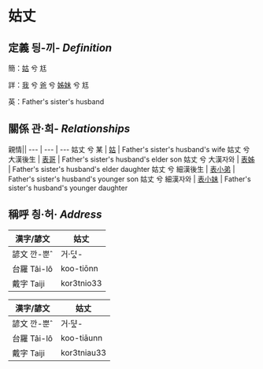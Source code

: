 # 姑丈
## 定義 딍-끼- _Definition_
簡：[姑](member12.md) 兮 尪

詳：[我](member1.md) 兮 [爸](member2.md) 兮 [姊妹](member12.md) 兮 尪

英：Father's sister's husband

## 關係 관·희- _Relationships_

親情||
--- | --- | --- 
姑丈 兮 某 | [姑](member12.md) | Father's sister's husband's wife
姑丈 兮 大漢後生 | [表哥](member39.md) | Father's sister's husband's elder son
姑丈 兮 大漢자와 | [表姊](member40.md) | Father's sister's husband's elder daughter
姑丈 兮 細漢後生 | [表小弟](member41.md) | Father's sister's husband's younger son
姑丈 兮 細漢자와 | [表小妹](member42.md) | Father's sister's husband's younger daughter


## 稱呼 칑·허· _Address_

漢字/諺文 | 姑丈
--- | ---
諺文 깐-뿐ˆ | 거·뎌ᇫ-
台羅 Tâi-lô | koo-tiōnn
戴字 Taiji | kor3tnio33


漢字/諺文 | 姑丈
--- | ---
諺文 깐-뿐ˆ | 거·ᄃᆤᇫ-
台羅 Tâi-lô | koo-tiāunn
戴字 Taiji | kor3tniau33


